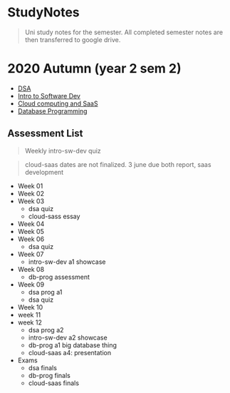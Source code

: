 # StudyNotes

> Uni study notes for the semester. All completed semester notes are then transferred to google drive.

# 2020 Autumn (year 2 sem 2)

- [DSA](dsa/)
- [Intro to Software Dev](intro_software_dev/)
- [Cloud computing and SaaS](cloud_saas/)
- [Database Programming](db_prog/)

## Assessment List

> Weekly intro-sw-dev quiz

> cloud-saas dates are not finalized. 3 june due both report, saas development 

- Week 01
- Week 02
- Week 03
  - dsa quiz
  - cloud-sass essay 
- Week 04
- Week 05
- Week 06
  - dsa quiz
- Week 07
  - intro-sw-dev a1 showcase
- Week 08
  - db-prog assessment
- Week 09
  - dsa prog a1
  - dsa quiz
- Week 10
- week 11
- week 12
  - dsa prog a2
  - intro-sw-dev a2 showcase
  - db-prog a1 big database thing
  - cloud-saas a4: presentation
- Exams
  - dsa finals
  - db-prog finals
  - cloud-saas finals